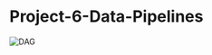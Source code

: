 # Project-6-Data-Pipelines

![DAG](https://user-images.githubusercontent.com/46905748/113307634-44961600-92fd-11eb-8aef-9a9923b4170b.PNG)
